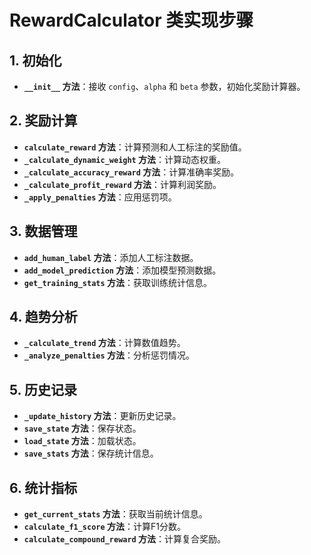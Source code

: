# RewardCalculator 类实现步骤

## 1. 初始化
- **`__init__` 方法**：接收 `config`、`alpha` 和 `beta` 参数，初始化奖励计算器。

## 2. 奖励计算
- **`calculate_reward` 方法**：计算预测和人工标注的奖励值。
- **`_calculate_dynamic_weight` 方法**：计算动态权重。
- **`_calculate_accuracy_reward` 方法**：计算准确率奖励。
- **`_calculate_profit_reward` 方法**：计算利润奖励。
- **`_apply_penalties` 方法**：应用惩罚项。

## 3. 数据管理
- **`add_human_label` 方法**：添加人工标注数据。
- **`add_model_prediction` 方法**：添加模型预测数据。
- **`get_training_stats` 方法**：获取训练统计信息。

## 4. 趋势分析
- **`_calculate_trend` 方法**：计算数值趋势。
- **`_analyze_penalties` 方法**：分析惩罚情况。

## 5. 历史记录
- **`_update_history` 方法**：更新历史记录。
- **`save_state` 方法**：保存状态。
- **`load_state` 方法**：加载状态。
- **`save_stats` 方法**：保存统计信息。

## 6. 统计指标
- **`get_current_stats` 方法**：获取当前统计信息。
- **`calculate_f1_score` 方法**：计算F1分数。
- **`calculate_compound_reward` 方法**：计算复合奖励。 